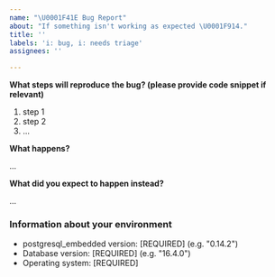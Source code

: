 ```yaml
---
name: "\U0001F41E Bug Report"
about: "If something isn't working as expected \U0001F914."
title: ''
labels: 'i: bug, i: needs triage'
assignees: ''

---
```


**What steps will reproduce the bug? (please provide code snippet if relevant)**

1. step 1
2. step 2
3. ...

**What happens?**

...

**What did you expect to happen instead?**

...

### Information about your environment

* postgresql_embedded version: [REQUIRED] (e.g. "0.14.2")
* Database version: [REQUIRED] (e.g. "16.4.0")
* Operating system: [REQUIRED]
